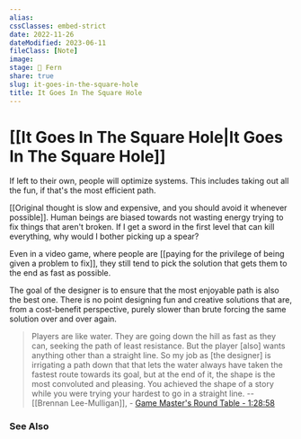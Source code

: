 ```yaml
---
alias: 
cssClasses: embed-strict
date: 2022-11-26
dateModified: 2023-06-11
fileClass: [Note]
image: 
stage: 🌿 Fern
share: true
slug: it-goes-in-the-square-hole
title: It Goes In The Square Hole
---
```


# [[It Goes In The Square Hole|It Goes In The Square Hole]]

If left to their own, people will optimize systems. This includes taking out all the fun, if that's the most efficient path.

[[Original thought is slow and expensive, and you should avoid it whenever possible]].
Human beings are biased towards not wasting energy trying to fix things that aren't broken. If I get a sword in the first level that can kill everything, why would I bother picking up a spear?

Even in a video game, where people are [[paying for the privilege of being given a problem to fix]], they still tend to pick the solution that gets them to the end as fast as possible. 

The goal of the designer is to ensure that the most enjoyable path is also the best one. There is no point designing fun and creative solutions that are, from a cost-benefit perspective, purely slower than brute forcing the same solution over and over again.

> Players are like water. They are going down the hill as fast as they can, seeking the path of least resistance. But the player \[also\] wants anything other than a straight line.
> So my job as \[the designer\] is irrigating a path down that that lets the water always have taken the fastest route towards its goal, but at the end of it, the shape is the most convoluted and pleasing.
> You achieved the shape of a story while you were trying your hardest to go in a straight line.
> -- [[Brennan Lee-Mulligan]], - [Game Master's Round Table - 1:28:58](https://www.youtube.com/watch?v=LmZSWKPXhZ4&t=5338s) 

### See Also
